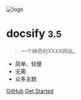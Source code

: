 ![logo](_media/icon.svg)

# docsify <small>3.5</small>

> 一个神奇的XXXX网站。

- 简单、轻便
- 无需
- 众多主题

[GitHub](https://github.com/docsifyjs/docsify/)
[Get Started](#/)
